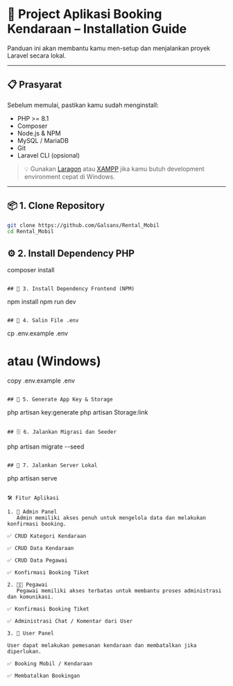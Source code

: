 # 🚗 Project Aplikasi Booking Kendaraan – Installation Guide

Panduan ini akan membantu kamu men-setup dan menjalankan proyek Laravel secara lokal.

---

## 📋 Prasyarat

Sebelum memulai, pastikan kamu sudah menginstall:

-   PHP >= 8.1
-   Composer
-   Node.js & NPM
-   MySQL / MariaDB
-   Git
-   Laravel CLI (opsional)

> 💡 Gunakan [Laragon](https://laragon.org/) atau [XAMPP](https://www.apachefriends.org/index.html) jika kamu butuh development environment cepat di Windows.

---

## 📦 1. Clone Repository

```bash
git clone https://github.com/Galsans/Rental_Mobil
cd Rental_Mobil
```

## ⚙️ 2. Install Dependency PHP

composer install

```

## 🎨 3. Install Dependency Frontend (NPM)

```

npm install
npm run dev

```

## 🔑 4. Salin File .env

```

cp .env.example .env

# atau (Windows)

copy .env.example .env

```

## 🔐 5. Generate App Key & Storage

```

php artisan key:generate
php artisan Storage:link

```

## 🗄️ 6. Jalankan Migrasi dan Seeder

```

php artisan migrate --seed

```

## 🏃 7. Jalankan Server Lokal

```

php artisan serve

```

🛠️ Fitur Aplikasi

1. 👤 Admin Panel
   Admin memiliki akses penuh untuk mengelola data dan melakukan konfirmasi booking.

✅ CRUD Kategori Kendaraan

✅ CRUD Data Kendaraan

✅ CRUD Data Pegawai

✅ Konfirmasi Booking Tiket

2. 🧑‍💼 Pegawai
   Pegawai memiliki akses terbatas untuk membantu proses administrasi dan komunikasi.

✅ Konfirmasi Booking Tiket

✅ Administrasi Chat / Komentar dari User

3. 🙋 User Panel

User dapat melakukan pemesanan kendaraan dan membatalkan jika diperlukan.

✅ Booking Mobil / Kendaraan

✅ Membatalkan Bookingan
```
